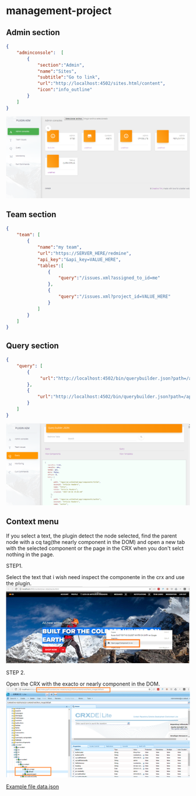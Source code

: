 # management-project

## Admin section
```json
{
    "adminconsole":  [
        {
            "section":"Admin",
            "name":"Sites",
            "subtitle":"Go to link",
            "url":"http://localhost:4502/sites.html/content",
            "icon":"info_outline"
        }
    ]
}
```
![Image of Admin console](https://github.com/AEM-PROJECTS/management-project/blob/master/documentation/admin.png)

## Team section
```json
{
    "team": [
        {
            "name":"my team",
            "url":"https://SERVER_HERE/redmine",
            "api_key":"&api_key=VALUE_HERE",
            "tables":[
                {
                    "query":"/issues.xml?assigned_to_id=me"
                },
                {
                    "query":"/issues.xml?project_id=VALUE_HERE"
                }
            ]
        }
    ]
}
```   


## Query section
```json 
{
    "query": [
        {
             "url":"http://localhost:4502/bin/querybuilder.json?path=/apps&type=cq:Component&p.limit=-1&orderby:path"
        }, 
        {
            "url":"http://localhost:4502/bin/querybuilder.json?path=/apps/PROJECT_HERE/templates&type=cq:Template&p.limit=-1&orderby:path"
        }
    ]
}
```
![Image of Query](https://github.com/AEM-PROJECTS/management-project/blob/master/documentation/query.png)


## Context menu
If you select a text, the plugin detect the node selected, find the parent node with a cq tag(the nearly component in the DOM) and open a new tab with the selected component or the page in the CRX when you don't selct nothing in the page.


STEP1.

Select the text that i wish need inspect the componente in the crx and use the plugin.
![Image of context_Menus](https://github.com/AEM-PROJECTS/management-project/blob/master/documentation/context_menus_1.png)


STEP 2.

Open the CRX with the exacto or nearly component in the DOM.
![Image of context_Menus](https://github.com/AEM-PROJECTS/management-project/blob/master/documentation/context_menus_2.png)


[Example file data.json](https://github.com/AEM-PROJECTS/management-project/blob/master/documentation/data.json)
